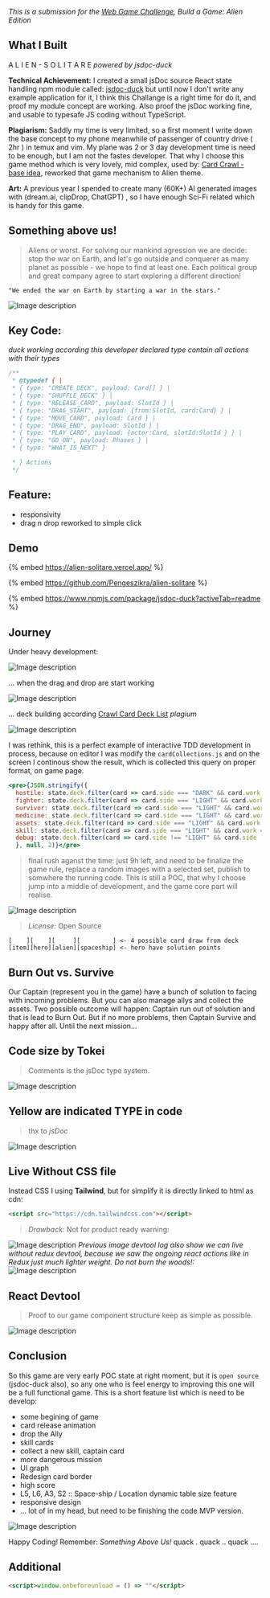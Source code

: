 _This is a submission for the [Web Game Challenge](https://dev.to/challenges/webgame), Build a Game: Alien Edition_

## What I Built
A L I E N - S O L I T A R E 
_powered by jsdoc-duck_

**Technical Achievement:** I created a small jsDoc source React state handling npm module called: [jsdoc-duck](https://www.npmjs.com/package/jsdoc-duck) but until now I don't write any example application for it, I think this Challange is a right time for do it, and proof my module concept are working. Also proof the jsDoc working fine, and usable to typesafe JS coding without TypeScript.

**Plagiarism:** Saddly my time is very limited, so a first moment I write down the base concept to my phone meanwhile of passenger of country drive ( 2hr ) in temux and vim. My plane was 2 or 3 day development time is need to be enough, but I am not the fastes developer. That why I choose this game method which is very lovely, mid complex, used by: [Card Crawl - base idea](https://play.google.com/store/apps/details?id=com.tinytouchtales.cardcrawl&hl=en_US), reworked that game mechanism to Alien theme.

**Art:** A previous year I spended to create many (60K+) AI generated images with (dream.ai, clipDrop, ChatGPT) , so I have enough Sci-Fi related which is handy for this game.

## Something above us!

> Aliens or worst. For solving our mankind agression we are decide: stop the war on Earth, and let's go outside and conquerer as many planet as possible - we hope to find at least one. Each political group and great company agree to start exploring a different direction!

`"We ended the war on Earth by starting a war in the stars."`

![Image description](https://dev-to-uploads.s3.amazonaws.com/uploads/articles/3it31rbqn329b4m6ufk9.png)

## Key Code:
_duck working according this developer declared type contain all actions with their types_
```js
/**
 * @typedef { |
 * { type: "CREATE_DECK", payload: Card[] } |
 * { type: "SHUFFLE_DECK" } |
 * { type: "RELEASE_CARD", payload: SlotId } |
 * { type: "DRAG_START", payload: {from:SlotId, card:Card} } |
 * { type: "MOVE_CARD", payload: Card } |
 * { type: "DRAG_END", payload: SlotId } |
 * { type: "PLAY_CARD", payload: {actor:Card, slotId:SlotId } } |
 * { type: "GO_ON", payload: Phases } |
 * { type: "WHAT_IS_NEXT" }

 * } Actions
 */
```

## Feature:
- responsivity
- drag n drop reworked to simple click

## Demo
<!-- You can directly embed your game and code into this post (see the FAQ section of the challenge page) or you can share links to your game and public repo. -->

{% embed https://alien-solitare.vercel.app/ %}

{% embed https://github.com/Pengeszikra/alien-solitare %}

{% embed https://www.npmjs.com/package/jsdoc-duck?activeTab=readme %}

## Journey
<!-- Tell us about your process, what you learned, anything you are particularly proud of, what you hope to do next, etc. -->

Under heavy development:

![Image description](https://dev-to-uploads.s3.amazonaws.com/uploads/articles/1lj8mzd2wsjymr72w125.png)

... when the drag and drop are start working 


![Image description](https://dev-to-uploads.s3.amazonaws.com/uploads/articles/zn35m3zk4vkvib0zwrua.png)

... deck building according [Crawl Card Deck List](https://steamcommunity.com/sharedfiles/filedetails/?id=1296228670) _plagium_

![Image description](https://dev-to-uploads.s3.amazonaws.com/uploads/articles/4zcu8fhsylk3wajy0gpa.png)

I was rethink, this is a perfect example of interactive TDD development in process, because on editor I was modify the `cardCollections.js` and on the screen I continous show the result, which is collected this query on proper format, on game page.
```jsx
<pre>{JSON.stringify({
  hostile: state.deck.filter(card => card.side === "DARK" && card.work === "HIT").map(card => card.power).sort(descend).join(),
  fighter: state.deck.filter(card => card.side === "LIGHT" && card.work === "HIT").map(card => card.power).sort(descend).join(),
  survivor: state.deck.filter(card => card.side === "LIGHT" && card.work === "PROTECT").map(card => card.power).sort(descend).join(),
  medicine: state.deck.filter(card => card.side === "LIGHT" && card.work === "RAISE").map(card => card.power).sort(descend).join(),
  assets: state.deck.filter(card => card.side === "LIGHT" && card.work === "WORTH").map(card => card.power).sort(descend).join(),
  skill: state.deck.filter(card => card.side === "LIGHT" && card.work === "SKILL").map(card => card.name).join(),
  debug: state.deck.filter(card => card.side !== "LIGHT" && card.side !== "DARK").map(card => card.id).join(),
  }, null, 2)}</pre>
```
> final rush aganst the time: just 9h left, and need to be finalize the game rule, replace a random images with a selected set, publish to somwhere the running code. This is still a POC, that why I choose jump into a middle of development, and the game core part will realise.

![Image description](https://dev-to-uploads.s3.amazonaws.com/uploads/articles/5khro7cc3ubj5volevaz.png)

<!-- We encourage you to consider adding a license for your code. -->
> *License:* Open Source 

<!-- Team Submissions: Please pick one member to publish the submission and credit teammates by listing their DEV usernames directly in the body of the post. -->

<!-- Don't forget to add a cover image (if you want). -->

<!-- Thanks for participating!  -->

```
[    ][    ][     ][         ] <- 4 possible card draw from deck
[item][hero][alien][spaceship] <- hero have solution points 
```

## Burn Out vs. Survive
Our Captain (represent you in the game) have a bunch of solution to facing with incoming problems. But you can also manage allys and collect the assets. Two possible outcome will happen: Captain run out of solution and that  is lead to Burn Out. But if no more problems, then Captain Survive and happy after all. Until the next mission...

## Code size by Tokei
> Comments is the jsDoc type system.

![Image description](https://dev-to-uploads.s3.amazonaws.com/uploads/articles/s2cb9qytrojincd5h3iy.png)

## Yellow are indicated TYPE in code
>thx to *jsDoc*

![Image description](https://dev-to-uploads.s3.amazonaws.com/uploads/articles/dw1t7a9j4nfefbpyvk4a.png) 

## Live Without CSS file

Instead CSS I using **Tailwind**, but for simplify it is directly linked to html as cdn:
```html
<script src="https://cdn.tailwindcss.com"></script>
```
> *Drawback:* Not for product ready warning:

![Image description](https://dev-to-uploads.s3.amazonaws.com/uploads/articles/rnii6m9lnucvxne6tx3b.png)
_Previous image devtool log also show we can live without redux devtool, because we saw the ongoing react actions like in Redux just much lighter weight. Do not burn the woods!:_
![Image description](https://dev-to-uploads.s3.amazonaws.com/uploads/articles/oq22i2gu1u9o72sv76qo.png)

## React Devtool
> Proof to our game component structure keep as simple as possible.

![Image description](https://dev-to-uploads.s3.amazonaws.com/uploads/articles/571k1ji12ot1s4rnaqtf.png)

## Conclusion
So this game are very early POC state at right moment, but it is `open source` (jsdoc-duck also), so any one who is feel energy to improving this one will be a full functional game. This is a short feature list which is need to be develop:
- some begining of game
- card release animation
- drop the Ally
- skill cards
- collect a new skill, captain card
- more dangerous mission
- UI graph
- Redesign card border
- high score
- L5, L6, A3, S2 :: Space-ship / Location dynamic table size feature
- responsive design
- ... lot of in my head, but need to be finishing the code MVP version.


![Image description](https://dev-to-uploads.s3.amazonaws.com/uploads/articles/l1ojlmem4bwsx9e51ywb.png)

Happy Coding! Remember: _Something Above Us!_ quack . quack .. quack ....

## Additional

```html
<script>window.onbeforeunload = () => ""</script>
```

